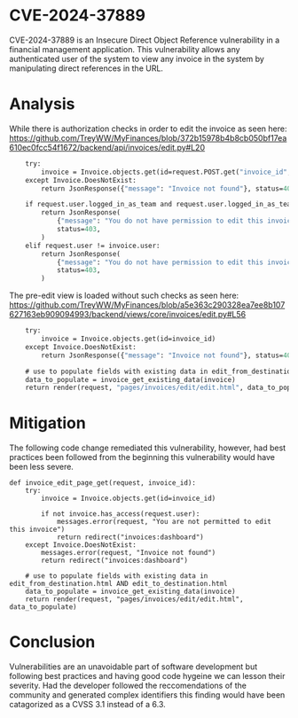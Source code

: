 # CVE-2024-37889

CVE-2024-37889 is an Insecure Direct Object Reference vulnerability in a financial management application. This vulnerability allows any authenticated user of the system to view any invoice in the system by manipulating direct references in the URL.

# Analysis

While there is authorization checks in order to edit the invoice as seen here:
https://github.com/TreyWW/MyFinances/blob/372b15978b4b8cb050bf17ea610ec0fcc54f1672/backend/api/invoices/edit.py#L20
```def edit_invoice(request: HtmxHttpRequest):
    try:
        invoice = Invoice.objects.get(id=request.POST.get("invoice_id", ""))
    except Invoice.DoesNotExist:
        return JsonResponse({"message": "Invoice not found"}, status=404)

    if request.user.logged_in_as_team and request.user.logged_in_as_team != invoice.organization:
        return JsonResponse(
            {"message": "You do not have permission to edit this invoice"},
            status=403,
        )
    elif request.user != invoice.user:
        return JsonResponse(
            {"message": "You do not have permission to edit this invoice"},
            status=403,
        )
```

The pre-edit view is loaded without such checks as seen here:
https://github.com/TreyWW/MyFinances/blob/a5e363c290328ea7ee8b107627163eb909094993/backend/views/core/invoices/edit.py#L56
```def invoice_edit_page_get(request, invoice_id):
    try:
        invoice = Invoice.objects.get(id=invoice_id)
    except Invoice.DoesNotExist:
        return JsonResponse({"message": "Invoice not found"}, status=404)

    # use to populate fields with existing data in edit_from_destination.html AND edit_to_destination.html
    data_to_populate = invoice_get_existing_data(invoice)
    return render(request, "pages/invoices/edit/edit.html", data_to_populate)
```

# Mitigation

The following code change remediated this vulnerability, however, had best practices been followed from the beginning this vulnerability would have been less severe.

```# gets invoice object from invoice id, convert obj to dict, and renders edit.html while passing the stored invoice values to frontend
def invoice_edit_page_get(request, invoice_id):
    try:
        invoice = Invoice.objects.get(id=invoice_id)

        if not invoice.has_access(request.user):
            messages.error(request, "You are not permitted to edit this invoice")
            return redirect("invoices:dashboard")
    except Invoice.DoesNotExist:
        messages.error(request, "Invoice not found")
        return redirect("invoices:dashboard")

    # use to populate fields with existing data in edit_from_destination.html AND edit_to_destination.html
    data_to_populate = invoice_get_existing_data(invoice)
    return render(request, "pages/invoices/edit/edit.html", data_to_populate)
```

# Conclusion

Vulnerabilities are an unavoidable part of software development but following best practices and having good code hygeine we can lesson their severity. Had the developer followed the reccomendations of the community and generated complex identifiers this finding would have been catagorized as a CVSS 3.1 instead of a 6.3.
